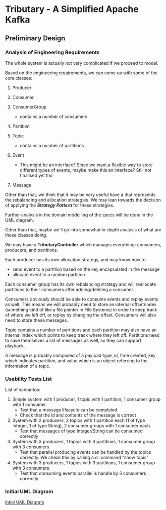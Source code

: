 # Tributary - A Simplified Apache Kafka

## Preliminary Design

### Analysis of Engineering Requirements

The whole system is actually not very complicated if we proceed to model.

Based on the engineering requirements, we can come up with some of the core classes:

1. Producer
2. Consumer

3. ConsumerGroup

   - contains a number of consumers

4. Partition
5. Topic
   - contains a number of partitions
6. Event
   - This might be an interface? Since we want a flexible way to store different types of events, maybe make this an interface? Still not finalised yet tho
7. Message

Other than that, we think that it may be very useful have a that represents the rebalancing and allocation strategies. We may lean towards the decision of applying the **_Strategy Pattern_** for these strategies.

Further analysis in the domain modelling of the specs will be done in the UML diagram.

Other than that, maybe we'll go into somewhat in-depth analysis of what are these classes doing.

We may have a **TributaryController** which manages everything: consumers, producers, and partitions.

Each producer has its own allocation strategy, and may know how to:

- send event to a partition based on the key encapsulated in the message
- allocate event to a random partition

Each consumer group has its own rebalancing strategy and will reallocate partitions to their consumers after adding/deleting a consumer.

Consumers obviously should be able to consume events and replay events as well. This means we will probably need to store an internal offset/index (something kind of like a file pointer in File Systems) in order to keep track of where we left off, or replay by changing the offset. Consumers will also need to store these messages.

Topic contains a number of partitions and each partition may also have an internal index which points to keep track where they left off. Partitions need to save themselves a list of messages as well, so they can support playback.

A message is probably composed of a payload type, id, time created, key which indicates partition, and value which is an object referring to the information of a topic.

### Usability Tests List

List of scenarios:

1. Simple system with 1 producer, 1 topic with 1 partition, 1 consumer group with 1 consumer.
   - Test that a message lifecycle can be completed
   - Check that the id and contents of the message is correct
2. System with 2 producers, 2 topics with 1 partition each (1 of type Integer, 1 of type String), 2 consumer groups with 1 consumer each.
   - Test that messages of type Integer/String can be consumed correctly
3. System with 3 producers, 1 topics with 3 partitions, 1 consumer group with 3 consumers.
   - Test that parallel producing events can be handled by the topics correctly. We check this by calling a cli command "show topic"
4. System with 3 producers, 1 topics with 3 partitions, 1 consumer group with 3 consumers.
   - Test that consuming events parallel is handle by 3 consumers correctly.

### Initial UML Diagram

[Intial UML Diagram](InitialTributaryUML.pdf)
